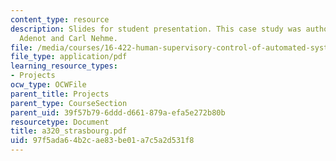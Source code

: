 ```yaml
---
content_type: resource
description: Slides for student presentation. This case study was authored by Sophie
  Adenot and Carl Nehme.
file: /media/courses/16-422-human-supervisory-control-of-automated-systems-spring-2004/97f5ada64b2cae83be01a7c5a2d531f8_a320_strasbourg.pdf
file_type: application/pdf
learning_resource_types:
- Projects
ocw_type: OCWFile
parent_title: Projects
parent_type: CourseSection
parent_uid: 39f57b79-6ddd-d661-879a-efa5e272b80b
resourcetype: Document
title: a320_strasbourg.pdf
uid: 97f5ada6-4b2c-ae83-be01-a7c5a2d531f8
---
```

